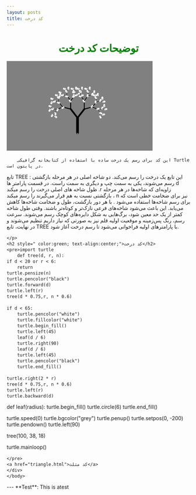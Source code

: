 ```yaml
---
layout: posts
title: کد درخت
---
```


##

<html>
<head>
    <h1 style=" color:green; text-align:center;">توضیحات کد درخت</h1>
    <body>
    <img src="../assets/images/tree.jpg" alt="درخت" width="400" border-radius="10" >
    <br>
    <div >
    <p dir="rtl" style="text-align: right;">

        این کد برای رسم یک درخت ساده با استفاده از کتابخانه گرافیکی Turtle در پایتون است.
تابع TREE  : این تابع یک درخت را رسم می‌کند. دو شاخه اصلی در هر مرحله بازگشتی رسم می‌شوند، یکی به سمت چپ و دیگری به سمت راست.
در قسمت پارامتر ها d ظول شاخه های اصلی درخت را رسم میکند .r زاویه‌ای که شاخه‌ها در هر مرحله بازگشتی نسبت به هم قرار می‌گیرند را رسم میکند ، n نیز برای ضخامت خطی است که برای رسم شاخه‌ها استفاده می‌شود .
با هر دور بازگشت، طول و ضخامت شاخه‌ها کاهش می‌یابد. این باعث می‌شود شاخه‌های فرعی نازک‌تر و کوتاه‌تر باشند.
وقتی طول شاخه کمتر از یک حد معین شود، برگ‌هایی به شکل دایره‌های کوچک رسم می‌شوند.
سرعت رسم، رنگ پس‌زمینه و موقعیت اولیه قلم نیز به صورتی که نیاز داریم تنظیم می‌شوند و در نهایت، تابع TREE با پارامترهای اولیه فراخوانی می‌شود تا رسم درخت آغاز شود.

        
    </p>
    <h2 style=" color:green; text-align:center;">کد درخت</h2>
    <pre>import turtle
        def tree(d, r, n):
    if d < 20 or r < 6:
        return 
    turtle.pensize(n)
    turtle.pencolor("black")
    turtle.forward(d)
    turtle.left(r)
    tree(d * 0.75,r, n * 0.6)
    
    if d < 65:
        turtle.pencolor("white")
        turtle.fillcolor("white")
        turtle.begin_fill()
        turtle.left(45)
        leaf(d / 6)
        turtle.right(90)
        leaf(d / 6)
        turtle.left(45)
        turtle.pencolor("black")
        turtle.end_fill()
    
    turtle.right(2 * r)
    tree(d * 0.75,r, n * 0.6)
    turtle.left(r)
    turtle.backward(d)

def leaf(radius):
    turtle.begin_fill()
    turtle.circle(6)
    turtle.end_fill()

turtle.speed(0)
turtle.bgcolor("grey")
turtle.penup()
turtle.setpos(0, -200)
turtle.pendown()
turtle.left(90)

tree(100, 38, 18)

turtle.mainloop()
            
    </pre>
    <a href="triangle.html">کد مثلث</a>
    </div>
    </body>
</head>
</html>
---
**Test**: This is atest
